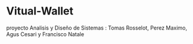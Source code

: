 # Vitual-Wallet
proyecto Analisis y Diseño de Sistemas : Tomas Rosselot, Perez Maximo, Agus Cesari y Francisco Natale
